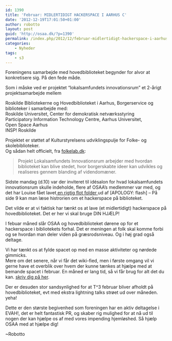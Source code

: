 ```yaml
---
id: 1390
title: 'Februar: MIDLERTIDIGT HACKERSPACE I AARHUS C'
date: '2012-12-19T17:01:50+01:00'
author: robotto
layout: post
guid: 'http://osaa.dk/?p=1390'
permalink: /index.php/2012/12/februar-midlertidigt-hackerspace-i-aarhus-c/
categories:
    - Nyheder
tags:
    - s3
---
```


Foreningens samarbejde med hovedbiblioteket begynder for alvor at konkretisere sig. På den fede måde.

Som i måske ved er projektet “lokalsamfundets innovationsrum” et 2-årigt projektsamarbejde mellem

Roskilde Bibliotekerne og Hovedbiblioteket i Aarhus, Borgerservice og biblioteker i samarbejde med:  
Roskilde Universitet, Center for demokratisk netværksstyring  
Participatory Information Technology Centre, Aarhus Universitet,  
Open Space Aarhus  
INSP! Roskilde

Projektet er støttet af Kulturstyrelsens udviklingspulje for Folke- og skolebiblioteker.  
Og sådan helt officielt, fra [folkelab.dk](http://folkelab.dk):

> Projekt Lokalsamfundets Innovationsrum arbejder med hvordan biblioteket kan blive stedet, hvor borgerskabte ideer kan udvikles og realiseres gennem blanding af videndomæner.

Sidste mandag (d.10) var der inviteret til idésalon for hvad lokalsamfundets innovationsrum skulle indeholde, flere af OSAA’s medlemmer var med, og det har Louise fået lavet[ en rigtig flot folder ](http://issuu.com/aarhusfolkelaboratorium/docs/aarhusfolkelab1?mode=window&backgroundColor=%23222222)ud af \[APOLOGY: flash\] – På side 9 kan man læse histrorien om et hackerspace på biblioteket.

Det vilde er at vi faktisk har tænkt os at lave (et midlertidigt) hackerspace på hovedbiblioteket. Det er her vi skal bruge DIN HJÆLP!

I febuar måned slår OSAA og hovedbiblioteket dørene op for et hackerspace i bibliotekets forhal. Det er meningen at folk skal komme forbi og se hvordan man deler viden på græsrodsniveau. Og i høj grad også deltage.

Vi har tænkt os at fylde spacet op med en masse aktiviteter og nørdede gimmicks.  
Mere om det senere, når vi får det wiki-fied, men i første omgang vil vi gerne have et overblik over hvem der kunne tænkes at hjælpe med at bemande spacet i februar. En måned er lang tid, så vi får brug for alt det du kan. [skriv dig på her](https://www.osaa.dk//wiki/index.php/Manning_folkelab).

Der er desuden stor sandsynlighed for at T^3 februar bliver afholdt på hovedbiblioteket, evt med ekstra lightning talks strøet ud over måneden. yeha!

Dette er den største begivenhed som foreningen har en aktiv deltagelse i EVAH!, det er helt fantastisk PR, og skaber rig mulighed for at nå ud til nogen der kan hjælpe os af med vores impending hjemløshed. Så hjælp OSAA med at hjælpe dig!

~Robotto